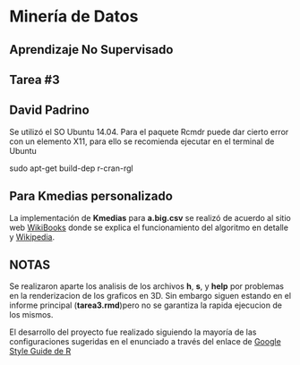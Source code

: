 # Minería de Datos
## Aprendizaje No Supervisado
## Tarea #3

## David Padrino


Se utilizó el SO Ubuntu 14.04.
Para el paquete Rcmdr puede dar cierto error con un elemento X11, para ello se recomienda ejecutar en el terminal de Ubuntu

sudo apt-get build-dep r-cran-rgl

## Para Kmedias personalizado
La implementación de __Kmedias__ para __a.big.csv__ se realizó de acuerdo al sitio web [WikiBooks](https://en.wikibooks.org/wiki/Data_Mining_Algorithms_In_R/Clustering/K-Means) donde se explica el funcionamiento del algoritmo en detalle y [Wikipedia](https://es.wikipedia.org/wiki/K-means).

## NOTAS
Se realizaron aparte los analisis de los archivos __h__, __s__, y __help__ por problemas en la renderizacion de los graficos en 3D.
Sin embargo siguen estando en el informe principal (__tarea3.rmd__)pero no se garantiza la rapida ejecucion de los mismos.


El desarrollo del proyecto fue realizado siguiendo la mayoría de las configuraciones sugeridas en el enunciado a través del enlace de [Google Style Guide de R](https://google.github.io/styleguide/Rguide.xml)
